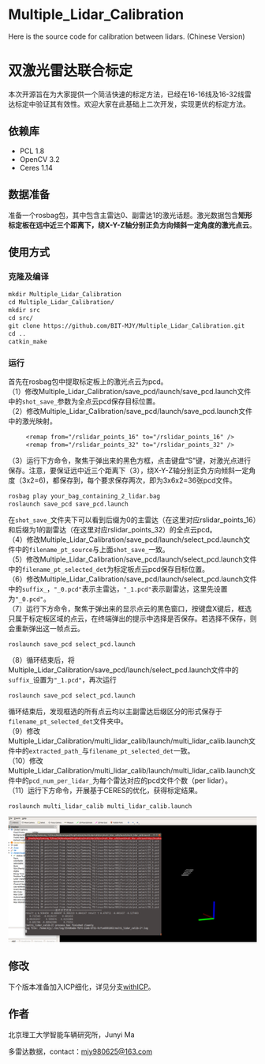 # Multiple_Lidar_Calibration
Here is the source code for calibration between lidars. (Chinese Version)


# 双激光雷达联合标定

本次开源旨在为大家提供一个简洁快速的标定方法，已经在16-16线及16-32线雷达标定中验证其有效性。欢迎大家在此基础上二次开发，实现更优的标定方法。  

## 依赖库
* PCL 1.8
* OpenCV 3.2
* Ceres 1.14

## 数据准备
准备一个rosbag包，其中包含主雷达0、副雷达1的激光话题。激光数据包含**矩形标定板在远中近三个距离下，绕X-Y-Z轴分别正负方向倾斜一定角度的激光点云**。


## 使用方式
### 克隆及编译
```
mkdir Multiple_Lidar_Calibration
cd Multiple_Lidar_Calibration/
mkdir src
cd src/
git clone https://github.com/BIT-MJY/Multiple_Lidar_Calibration.git
cd ..
catkin_make
```
### 运行
首先在rosbag包中提取标定板上的激光点云为pcd。  
（1）修改Multiple_Lidar_Calibration/save_pcd/launch/save_pcd.launch文件中的```shot_save_```参数为全点云pcd保存目标位置。  
（2）修改Multiple_Lidar_Calibration/save_pcd/launch/save_pcd.launch文件中的激光映射。  
```
     <remap from="/rslidar_points_16" to="/rslidar_points_16" />
     <remap from="/rslidar_points_32" to="/rslidar_points_32" />
```
（3）运行下方命令，聚焦于弹出来的黑色方框，点击键盘“S”键，对激光点进行保存。注意，要保证远中近三个距离下（3），绕X-Y-Z轴分别正负方向倾斜一定角度（3x2=6)，都保存到，每个要求保存两次，即为3x6x2=36张pcd文件。  
```
rosbag play your_bag_containing_2_lidar.bag
roslaunch save_pcd save_pcd.launch 
```
在```shot_save_```文件夹下可以看到后缀为0的主雷达（在这里对应rslidar_points_16）和后缀为1的副雷达（在这里对应rslidar_points_32）的全点云pcd。  
（4）修改Multiple_Lidar_Calibration/save_pcd/launch/select_pcd.launch文件中的```filename_pt_source```与上面```shot_save_```一致。  
（5）修改Multiple_Lidar_Calibration/save_pcd/launch/select_pcd.launch文件中的```filename_pt_selected_det```为标定板点云pcd保存目标位置。  
（6）修改Multiple_Lidar_Calibration/save_pcd/launch/select_pcd.launch文件中的```suffix_```，```"_0.pcd"```表示主雷达，```"_1.pcd"```表示副雷达，这里先设置为```"_0.pcd"```。  
（7）运行下方命令，聚焦于弹出来的显示点云的黑色窗口，按键盘X键后，框选只属于标定板区域的点云，在终端弹出的提示中选择是否保存。若选择不保存，则会重新弹出这一帧点云。  
```
roslaunch save_pcd select_pcd.launch 
```
（8）循环结束后，将Multiple_Lidar_Calibration/save_pcd/launch/select_pcd.launch文件中的```suffix_```设置为```"_1.pcd"```，再次运行  
```
roslaunch save_pcd select_pcd.launch 
```
循环结束后，发现框选的所有点云均以主副雷达后缀区分的形式保存于```filename_pt_selected_det```文件夹中。  
（9）修改Multiple_Lidar_Calibration/multi_lidar_calib/launch/multi_lidar_calib.launch文件中的```extracted_path_```与```filename_pt_selected_det```一致。  
（10）修改Multiple_Lidar_Calibration/multi_lidar_calib/launch/multi_lidar_calib.launch文件中的```pcd_num_per_lidar_```为每个雷达对应的pcd文件个数（per lidar）。  
（11）运行下方命令，开展基于CERES的优化，获得标定结果。  
```
roslaunch multi_lidar_calib multi_lidar_calib.launch 
```

<img src="https://github.com/BIT-MJY/Multiple_Lidar_Calibration/blob/main/calib_results.png">


## 修改
下个版本准备加入ICP细化，详见分支[withICP](https://github.com/BIT-MJY/Multiple_Lidar_Calibration/tree/withICP)。


## 作者
北京理工大学智能车辆研究所，Junyi Ma  

多雷达数据，contact：mjy980625@163.com


